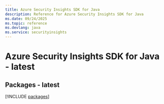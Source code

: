 ```yaml
---
title: Azure Security Insights SDK for Java
description: Reference for Azure Security Insights SDK for Java
ms.date: 09/24/2025
ms.topic: reference
ms.devlang: java
ms.service: securityinsights
---
```

# Azure Security Insights SDK for Java - latest
## Packages - latest
[!INCLUDE [packages](security-insights-index.md)]